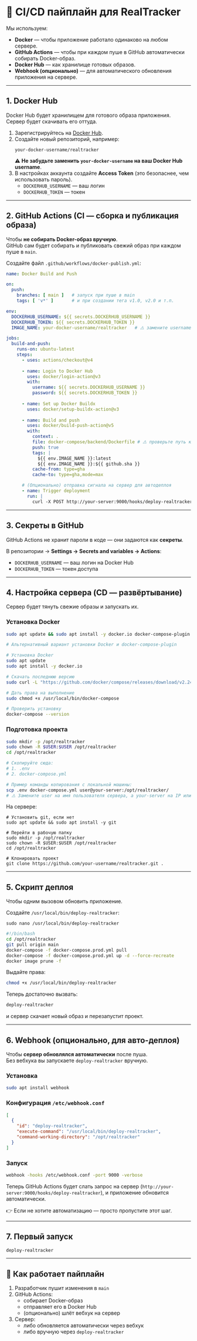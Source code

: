 # 🚀 CI/CD пайплайн для RealTracker

Мы используем:
- **Docker** — чтобы приложение работало одинаково на любом сервере.  
- **GitHub Actions** — чтобы при каждом пуше в GitHub автоматически собирать Docker-образ.  
- **Docker Hub** — как хранилище готовых образов.  
- **Webhook (опционально)** — для автоматического обновления приложения на сервере.

---

## 1. Docker Hub
Docker Hub будет хранилищем для готового образа приложения.  
Сервер будет скачивать его оттуда.  

1. Зарегистрируйтесь на [Docker Hub](https://hub.docker.com).  
2. Создайте новый репозиторий, например:  
   ```
   your-docker-username/realtracker
   ```  
   ⚠️ **Не забудьте заменить `your-docker-username` на ваш Docker Hub username**.  
3. В настройках аккаунта создайте **Access Token** (это безопаснее, чем использовать пароль).  
   - `DOCKERHUB_USERNAME` — ваш логин  
   - `DOCKERHUB_TOKEN` — токен  

---

## 2. GitHub Actions (CI — сборка и публикация образа)
Чтобы **не собирать Docker-образ вручную**.  
GitHub сам будет собирать и публиковать свежий образ при каждом пуше в `main`.  

Создайте файл `.github/workflows/docker-publish.yml`:

```yaml
name: Docker Build and Push

on:
  push:
    branches: [ main ]   # запуск при пуше в main
    tags: [ 'v*' ]       # и при создании тега v1.0, v2.0 и т.п.

env:
  DOCKERHUB_USERNAME: ${{ secrets.DOCKERHUB_USERNAME }}
  DOCKERHUB_TOKEN: ${{ secrets.DOCKERHUB_TOKEN }}
  IMAGE_NAME: your-docker-username/realtracker   # ⚠️ замените username на ваш

jobs:
  build-and-push:
    runs-on: ubuntu-latest
    steps:
      - uses: actions/checkout@v4
      
      - name: Login to Docker Hub
        uses: docker/login-action@v3
        with:
          username: ${{ secrets.DOCKERHUB_USERNAME }}
          password: ${{ secrets.DOCKERHUB_TOKEN }}
      
      - name: Set up Docker Buildx
        uses: docker/setup-buildx-action@v3
      
      - name: Build and push
        uses: docker/build-push-action@v5
        with:
          context: .
          file: docker-compose/backend/Dockerfile # ⚠️ проверьте путь к Dockerfile
          push: true
          tags: |
            ${{ env.IMAGE_NAME }}:latest
            ${{ env.IMAGE_NAME }}:${{ github.sha }}
          cache-from: type=gha
          cache-to: type=gha,mode=max

      # (Опционально) отправка сигнала на сервер для автодеплоя
      - name: Trigger deployment
        run: |
          curl -X POST http://your-server:9000/hooks/deploy-realtracker   # ⚠️ замените your-server на IP/домен вашего сервера
```

---

## 3. Секреты в GitHub
GitHub Actions не хранит пароли в коде — они задаются как **секреты**.  

В репозитории → **Settings → Secrets and variables → Actions**:  
- `DOCKERHUB_USERNAME` — ваш логин на Docker Hub  
- `DOCKERHUB_TOKEN` — токен доступа  

---

## 4. Настройка сервера (CD — развёртывание)
Сервер будет тянуть свежие образы и запускать их.  

### Установка Docker
```bash
sudo apt update && sudo apt install -y docker.io docker-compose-plugin

# Альтернативный вариант установки Docker и docker-compose-plugin

# Установка Docker
sudo apt update
sudo apt install -y docker.io

# Скачать последнюю версию
sudo curl -L "https://github.com/docker/compose/releases/download/v2.24.5/docker-compose-$(uname -s)-$(uname -m)" -o /usr/local/bin/docker-compose

# Дать права на выполнение
sudo chmod +x /usr/local/bin/docker-compose

# Проверить установку
docker-compose --version
```

### Подготовка проекта
```bash
sudo mkdir -p /opt/realtracker
sudo chown -R $USER:$USER /opt/realtracker
cd /opt/realtracker

# Скопируйте сюда:
# 1. .env 
# 2. docker-compose.yml 

# Пример команды копирования с локальной машины:
scp .env docker-compose.yml user@your-server:/opt/realtracker/
# ⚠️ Замените user на имя пользователя сервера, а your-server на IP или домен
```

На сервере:
```
# Установить git, если нет
sudo apt update && sudo apt install -y git

# Перейти в рабочую папку
sudo mkdir -p /opt/realtracker
sudo chown -R $USER:$USER /opt/realtracker
cd /opt/realtracker

# Клонировать проект
git clone https://github.com/your-username/realtracker.git .
```
---

## 5. Скрипт деплоя
Чтобы одним вызовом обновить приложение.  

Создайте `/usr/local/bin/deploy-realtracker`:

```
sudo nano /usr/local/bin/deploy-realtracker
```

```bash
#!/bin/bash
cd /opt/realtracker
git pull origin main
docker-compose -f docker-compose.prod.yml pull
docker-compose -f docker-compose.prod.yml up -d --force-recreate
docker image prune -f
```

Выдайте права:
```bash
chmod +x /usr/local/bin/deploy-realtracker
```

Теперь достаточно вызвать:
```bash
deploy-realtracker
```
и сервер скачает новый образ и перезапустит проект.  

---

## 6. Webhook (опционально, для авто-деплоя)
Чтобы **сервер обновлялся автоматически** после пуша.  
Без вебхука вы запускаете `deploy-realtracker` вручную.  

### Установка
```bash
sudo apt install webhook
```

### Конфигурация `/etc/webhook.conf`
```json
[
  {
    "id": "deploy-realtracker",
    "execute-command": "/usr/local/bin/deploy-realtracker",
    "command-working-directory": "/opt/realtracker"
  }
]
```

### Запуск
```bash
webhook -hooks /etc/webhook.conf -port 9000 -verbose
```

Теперь GitHub Actions будет слать запрос на сервер (`http://your-server:9000/hooks/deploy-realtracker`), и приложение обновится автоматически.  

👉 Если не хотите автоматизацию — просто пропустите этот шаг.  

---

## 7. Первый запуск
```bash
deploy-realtracker
```

---

## 🔄 Как работает пайплайн
1. Разработчик пушит изменения в `main`  
2. GitHub Actions:
   - собирает Docker-образ  
   - отправляет его в Docker Hub  
   - (опционально) шлёт вебхук на сервер  
3. Сервер:
   - либо обновляется автоматически через вебхук  
   - либо вручную через `deploy-realtracker`  

